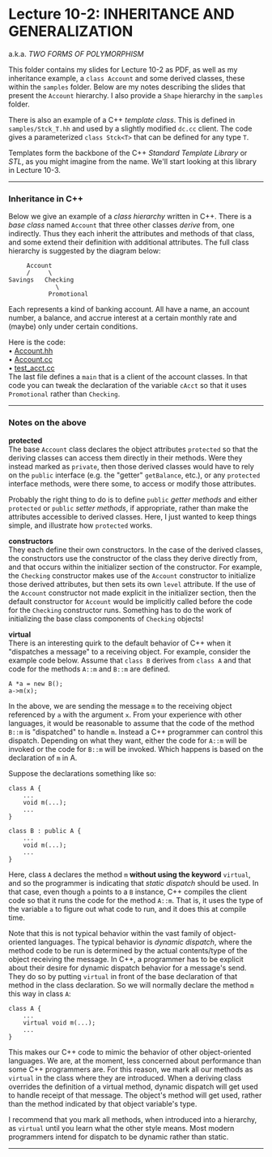 # Lecture 10-2: INHERITANCE AND GENERALIZATION

a.k.a. *TWO FORMS OF POLYMORPHISM*

This folder contains my slides for Lecture 10-2 as PDF, as well as my
inheritance example, a `class Account` and some derived classes, these
within the `samples` folder. Below are my notes describing the slides
that present the `Account` hierarchy. I also provide a `Shape` hierarchy
in the `samples` folder.

There is also an example of a C++ *template class*. This is defined in
`samples/Stck_T.hh` and used by a slightly modified `dc.cc` client.
The code gives a parameterized `class Stck<T>` that can be defined
for any type `T`.

Templates form the backbone of the C++ *Standard Template Library*
or *STL*, as you might imagine from the name. We'll start looking 
at this library in Lecture 10-3.

---

### Inheritance in C++

Below we give an example of a *class hierarchy* written in C++.
There is a *base class* named `Account` that three other classes
*derive* from, one indirectly. Thus they each inherit the 
attributes and methods of that class, and some extend their
definition with additional attributes. The full class hierarchy
is suggested by the diagram below:

         Account
         /     \
    Savings   Checking
                 \
               Promotional

Each represents a kind of banking account. All have a name,
an account number, a balance, and accrue interest at a certain
monthly rate and (maybe) only under certain conditions.

Here is the code:  
• [Account.hh](samples/Account.hh)  
• [Account.cc](samples/Account.cc)  
• [test_acct.cc](samples/test_acct.cc)  
The last file defines a `main` that is a client of the account
classes. In that code you can tweak the declaration of the
variable `cAcct` so that it uses `Promotional` rather than 
`Checking`.

---

### Notes on the above

**protected**  
The base `Account` class declares the object attributes
`protected` so that the deriving classes can access them directly in
their methods. Were they instead marked as `private`, then those
derived classes would have to rely on the `public` interface (e.g. the
"getter" `getBalance`, etc.), or any `protected` interface methods,
were there some, to access or modify those attributes.

Probably the right thing to do is to define `public` *getter methods*
and either `protected` or `public` *setter methods*, if appropriate,
rather than make the attributes accessible to derived classes.
Here, I just wanted to keep things simple, and illustrate how
`protected` works. 

**constructors**  
They each define their own constructors. In the case
of the derived classes, the constructors use the constructor of the
class they derive directly from, and that occurs within the 
initializer section of the constructor. For example, the 
`Checking` constructor makes use of the `Account` constructor
to initialize those derived attributes, but then sets its own
`level` attribute. If the use of the `Account` constructor
not made explicit in the initializer section, then the
default constructor for `Account` would be implicitly
called before the code for the `Checking` constructor
runs. Something has to do the work of initializing the
base class components of `Checking` objects!

**virtual**  
There is an interesting quirk to the default behavior of C++
when it "dispatches a message" to a receiving object. For
example, consider the example code below. Assume that  `class B` 
derives from `class A` and that code for the methods 
`A::m` and `B::m` are defined. 
   
    A *a = new B();
    a->m(x);

In the above, we are sending the message `m` to the 
receiving object referenced by `a` with the argument
`x`.  From your experience with other languages, it would
be reasonable to assume that the code of the method `B::m` 
is "dispatched" to handle `m`. Instead a C++ programmer
can control this dispatch. Depending on what they want,
either the code for `A::m` will be invoked or the code
for `B::m` will be invoked. Which happens is based
on the declaration of `m` in A.

Suppose the declarations something like so:

    class A {
        ...
        void m(...);
        ...
    }

    class B : public A {
        ...
        void m(...);
        ...
    }

Here, class `A` declares the method `m` **without using the keyword**
`virtual`, and so the programmer is indicating that *static dispatch*
should be used.  In that case, even though `a` points to a `B`
instance, C++ compiles the client code so that it runs the code for
the method `A::m`. That is, it uses the type of the variable `a` to
figure out what code to run, and it does this at compile time.

Note that this is not typical behavior within the vast family of
object-oriented languages. The typical behavior is *dynamic dispatch*,
where the method code to be run is determined by the actual
contents/type of the object receiving the message. In C++, a
programmer has to be explicit about their desire for dynamic dispatch
behavior for a message's send. They do so by putting `virtual` in
front of the base declaration of that method in the class declaration.
So we will normally declare the method `m` this way in class `A`:


    class A {
        ...
        virtual void m(...);
        ...
    }

This makes our C++ code to mimic the behavior of other object-oriented
languages. We are, at the moment, less concerned about performance
than some C++ programmers are. For this reason, we mark all our
methods as `virtual` in the class where they are introduced. When a
deriving class overrides the definition of a virtual method, dynamic
dispatch will get used to handle receipt of that message. The object's
method will get used, rather than the method indicated by that
object variable's type.

I recommend that you mark all methods, when introduced into a
hierarchy, as `virtual` until you learn what the other style
means. Most modern programmers intend for dispatch to be dynamic
rather than static.

---




